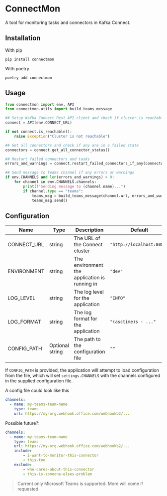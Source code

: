 # ConnectMon

A tool for monitoring tasks and connectors in Kafka Connect. 

## Installation

With pip
```
pip install connectmon
```

With poetry
```
poetry add connectmon
```

## Usage

```py
from connectmon import env, API
from connectmon.utils import build_teams_message

## Setup Kafka Connect Rest API client and check if cluster is reachable
connect = API(env.CONNECT_URL)

if not connect.is_reachable():
    raise Exception("Cluster is not reachable")

## Get all connectors and check if any are in a failed state
connectors = connect.get_all_connector_status()

## Restart failed connectors and tasks
errors_and_warnings = connect.restart_failed_connectors_if_any(connectors)

## Send message to Teams channel if any errors or warnings
if env.CHANNELS and len(errors_and_warnings) > 0:
    for channel in env.CHANNELS.channels:
        print(f"Sending message to {channel.name}...")
        if channel.type == "teams":
            teams_msg = build_teams_message(channel.url, errors_and_warnings)
            teams_msg.send()
```

## Configuration
| Name | Type | Description | Default |
|------|------|-------------| ------- | 
| CONNECT_URL | string | The URL of the Connect cluster | `"http://localhost:8083"` |
| ENVIRONMENT | string | The environment the application is running in | `"dev"` |
| LOG_LEVEL | string | The log level for the application | `"INFO"` |
| LOG_FORMAT | string | The log format for the application | `"(asctime)s - ..."` |
| CONFIG_PATH | Optional string | The path to the configuration file | `""` |

If `CONFIG_PATH` is provided, the application will attempt to load
configuration from the file, which will set `settings.CHANNELS` with the
channels configured in the supplied configuration file.

A config file could look like this
```yaml
channels:
  - name: my-teams-team-name
    type: teams
    url: https://my-org.webhook.office.com/webhookb2/...

```

Possible future?:
```yaml
channels:
  - name: my-teams-team-name
    type: teams
    url: https://my-org.webhook.office.com/webhookb2/...
    include:
        - i-want-to-monitor-this-connector
        - this-too
    exclude:
        - who-cares-about-this-connector
        - this-is-someone-elses-problem
```

> Current only Microsoft Teams is supported. More will come if requested.